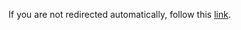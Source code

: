 <!DOCTYPE html>
<html lang="en">
<head>
    <meta charset="UTF-8">
    <title>Redirecting...</title>
    <script>
        window.location.href = "https://l1ghtsh0t.github.io/";
    </script>
</head>
<body>
    <p>If you are not redirected automatically, follow this <a href="https://l1ghtsh0t.github.io/">link</a>.</p>
</body>
</html>
